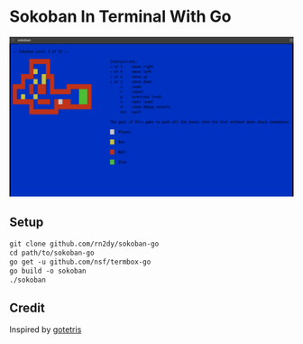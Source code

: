 # Sokoban In Terminal With Go

![alt text](https://raw.githubusercontent.com/rn2dy/sokoban-go/master/screenshot.png "screen shot")

## Setup
```
git clone github.com/rn2dy/sokoban-go
cd path/to/sokoban-go
go get -u github.com/nsf/termbox-go
go build -o sokoban
./sokoban
```

## Credit

Inspired by [gotetris](https://github.com/jjinux/gotetris)
